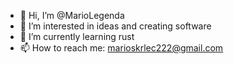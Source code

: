 - 👋 Hi, I’m @MarioLegenda
- 👀 I’m interested in ideas and creating software
- 🌱 I’m currently learning rust
- 📫 How to reach me: marioskrlec222@gmail.com
